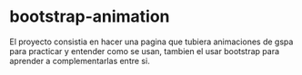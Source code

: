 # bootstrap-animation
El proyecto consistia en hacer una pagina que tubiera animaciones de gspa para practicar y entender como se usan, tambien el usar bootstrap para aprender a complementarlas entre si.
